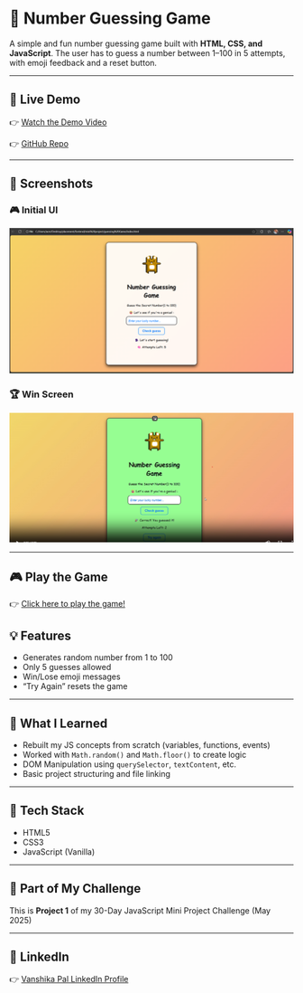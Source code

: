 # 🎲 Number Guessing Game

A simple and fun number guessing game built with **HTML, CSS, and JavaScript**. The user has to guess a number between 1–100 in 5 attempts, with emoji feedback and a reset button.

---

## 🚀 Live Demo
👉
[Watch the Demo Video](https://vanshi9027.github.io/number-guessing-game/assests/demo-video.mp4)


👉 [GitHub Repo](https://github.com/vanshi9027/number-guessing-game)

---

## 📸 Screenshots
### 🎮 Initial UI
![Initial UI](./assests/number-guessing-UI.png)

### 🏆 Win Screen
![Win UI](./assests/number-guessing-win.png)

---
## 🎮 Play the Game

👉 [Click here to play the game!](https://vanshi9027.github.io/number-guessing-game/)


## 💡 Features
- Generates random number from 1 to 100
- Only 5 guesses allowed
- Win/Lose emoji messages
- “Try Again” resets the game

---

## 🧠 What I Learned
- Rebuilt my JS concepts from scratch (variables, functions, events)
- Worked with `Math.random()` and `Math.floor()` to create logic
- DOM Manipulation using `querySelector`, `textContent`, etc.
- Basic project structuring and file linking

---

## 🔧 Tech Stack
- HTML5
- CSS3
- JavaScript (Vanilla)

---

## 📅 Part of My Challenge
This is **Project 1** of my 30-Day JavaScript Mini Project Challenge (May 2025)

---
## 🔗 LinkedIn

👉 [Vanshika Pal LinkedIn Profile](https://www.linkedin.com/in/vanshika-pal-86425431a/)
